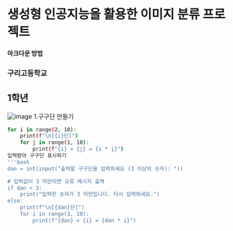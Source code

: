 # 생성형 인공지능을 활용한 이미지 분류 프로젝트
#### 마크다운 방법
### 구리고등학교
## 1학년
![image](https://github.com/user-attachments/assets/43643746-a534-423b-9c87-2839c614bd34)
1.구구단 만들기
```bash
for i in range(2, 10):  
    print(f"\n[{i}단]")
    for j in range(1, 10):  
        print(f"{i} × {j} = {i * j}")
입력받아 구구단 표시하기
'''bash
dan = int(input("출력할 구구단을 입력하세요 (3 이상의 숫자): "))

# 입력값이 3 미만이면 오류 메시지 출력
if dan < 3:
    print("입력한 숫자가 3 미만입니다. 다시 입력하세요.")
else:
    print(f"\n[{dan}단]")
    for i in range(1, 10):
        print(f"{dan} × {i} = {dan * i}")

